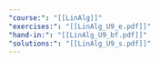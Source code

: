 ```yaml
---
"course:": "[[LinAlg]]"
"exercises:": "[[LinAlg_U9_e.pdf]]"
"hand-in:": "[[LinAlg_U9_bf.pdf]]"
"solutions:": "[[LinAlg_U9_s.pdf]]"
---
```


